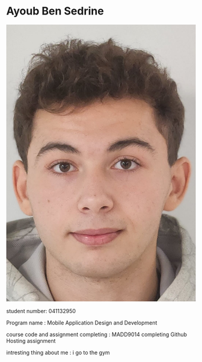 # Ayoub Ben Sedrine

![ayoub's headshot](./ayoub-headshot.jpg)

student number: 041132950

Program name : Mobile Application Design and Development

course code and assignment completing : MADD9014 completing Github Hosting assignment

intresting thing about me : i go to the gym

